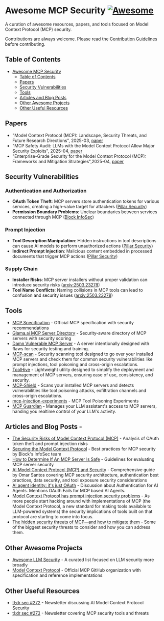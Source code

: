 # Awesome MCP Security [![Awesome](https://awesome.re/badge.svg)](https://awesome.re)

A curation of awesome resources, papers, and tools focused on Model Context Protocol (MCP) security.

Contributions are always welcome. Please read the [Contribution Guidelines](CONTRIBUTING.md) before contributing.

## Table of Contents

- [Awesome MCP Security](#awesome-mcp-security)
  - [Table of Contents](#table-of-contents)
  - [Papers](#papers)
  - [Security Vulnerabilities](#security-vulnerabilities)
  - [Tools](#tools)
  - [Articles and Blog Posts](#articles-and-blog-posts)
  - [Other Awesome Projects](#other-awesome-projects)
  - [Other Useful Resources](#other-useful-resources)

## Papers

- "Model Context Protocol (MCP): Landscape, Security Threats, and Future Research Directions", 2025-03, [paper](https://arxiv.org/abs/2503.23278)
- "MCP Safety Audit: LLMs with the Model Context Protocol Allow Major Security Exploits", 2025-04, [paper](https://arxiv.org/abs/2504.03767)
- "Enterprise-Grade Security for the Model Context Protocol (MCP): Frameworks and Mitigation Strategies",2025-04, [paper](https://arxiv.org/pdf/2504.08623)

## Security Vulnerabilities

### Authentication and Authorization

- **OAuth Token Theft**: MCP servers store authentication tokens for various services, creating a high-value target for attackers ([Pillar Security](https://www.pillar.security/blog/the-security-risks-of-model-context-protocol-mcp))
- **Permission Boundary Problems**: Unclear boundaries between services connected through MCP ([Block InfoSec](https://block.github.io/goose/blog/2025/03/31/securing-mcp/))

### Prompt Injection

- **Tool Description Manipulation**: Hidden instructions in tool descriptions can cause AI models to perform unauthorized actions ([Pillar Security](https://www.pillar.security/blog/the-security-risks-of-model-context-protocol-mcp))
- **Indirect Prompt Injection**: Malicious content embedded in processed documents that trigger MCP actions ([Pillar Security](https://www.pillar.security/blog/the-security-risks-of-model-context-protocol-mcp))

### Supply Chain

- **Installer Risks**: MCP server installers without proper validation can introduce security risks ([arxiv:2503.23278](https://arxiv.org/abs/2503.23278))
- **Tool Name Conflicts**: Naming collisions in MCP tools can lead to confusion and security issues ([arxiv:2503.23278](https://arxiv.org/abs/2503.23278))

## Tools

- [MCP Specification](https://spec.modelcontextprotocol.io/specification/2025-03-26/) - Official MCP specification with security recommendations
- [Glama.ai MCP Server Directory](https://block.github.io/goose/blog/2025/03/26/mcp-security/) - Security-aware directory of MCP servers with security scoring
- [Damn Vulnerable MCP Server](https://github.com/harishsg993010/damn-vulnerable-MCP-server) - A server intentionally designed with flaws for security testing and training.
- [MCP-scan](https://github.com/invariantlabs-ai/mcp-scan?tab=readme-ov-file) - Security scanning tool designed to go over your installed MCP servers and check them for common security vulnerabilities like prompt injections, tool poisoning and cross-origin escalations.
- [ToolHive](https://github.com/StacklokLabs/toolhive) - Lightweight utility designed to simplify the deployment and management of MCP servers, ensuring ease of use, consistency, and security.
- [MCP-Shield](https://github.com/riseandignite/mcp-shield) - Scans your installed MCP servers and detects vulnerabilities like tool poisoning attacks, exfiltration channels and cross-origin escalations.
- [mcp-injection-experiments](https://github.com/invariantlabs-ai/mcp-injection-experiments/tree/main) - MCP Tool Poisoning Experiments
- [MCP Guardian](https://github.com/eqtylab/mcp-guardian) - Manages your LLM assistant's access to MCP servers, handing you realtime control of your LLM's activity.

## Articles and Blog Posts - 

- [The Security Risks of Model Context Protocol (MCP)](https://www.pillar.security/blog/the-security-risks-of-model-context-protocol-mcp) - Analysis of OAuth token theft and prompt injection risks
- [Securing the Model Context Protocol](https://block.github.io/goose/blog/2025/03/31/securing-mcp/) - Best practices for MCP security by Block's InfoSec team
- [How to Determine If An MCP Server Is Safe](https://block.github.io/goose/blog/2025/03/26/mcp-security/) - Guidelines for evaluating MCP server security
- [AI Model Context Protocol (MCP) and Security](https://community.cisco.com/t5/security-blogs/ai-model-context-protocol-mcp-and-security/ba-p/5274394) - Comprehensive guide by Omar Santos covering MCP security architecture, authentication best practices, data security, and tool exposure security considerations
- [AI agent identity: it's just OAuth](https://mayakaczorowski.com/blogs/ai-agent-authentication) - Discussion about Authentication for AI Agents. Mentions OAuth Fails for MCP based AI Agents.
- [Model Context Protocol has prompt injection security problems](https://simonwillison.net/2025/Apr/9/mcp-prompt-injection/) - As more people start hacking around with implementations of MCP (the Model Context Protocol, a new standard for making tools available to LLM-powered systems) the security implications of tools built on that protocol are starting to come into focus.
- [The hidden security threats of MCP—and how to mitigate them](https://www.merge.dev/blog/model-context-protocol-security) - Some of the biggest security threats to consider and how you can address them.


## Other Awesome Projects

- [Awesome LLM Security](https://github.com/corca-ai/awesome-llm-security) - A curated list focused on LLM security more broadly
- [Model Context Protocol](https://github.com/modelcontextprotocol) - Official MCP GitHub organization with specification and reference implementations

## Other Useful Resources

- [tl;dr sec #272](https://tldrsec.com/p/tldr-sec-272) - Newsletter discussing AI Model Context Protocol Security
- [tl;dr sec #273](https://tldrsec.com/p/tldr-sec-273) - Newsletter covering MCP security tools and threats
